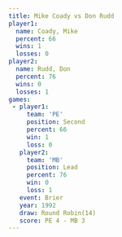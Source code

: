 ```yaml
---
title: Mike Coady vs Don Rudd
player1:           
  name: Coady, Mike
  percent: 66      
  wins: 1          
  losses: 0        
player2:           
  name: Rudd, Don  
  percent: 76      
  wins: 0          
  losses: 1        
games:
 - player1:          
     team: 'PE'      
     position: Second
     percent: 66     
     win: 1          
     loss: 0         
   player2:        
     team: 'MB'    
     position: Lead
     percent: 76   
     win: 0        
     loss: 1       
   event: Brier         
   year: 1992           
   draw: Round Robin(14)
   score: PE 4 - MB 3   
---
```

